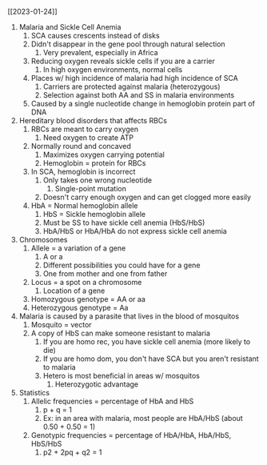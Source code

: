 [[2023-01-24]]

1. Malaria and Sickle Cell Anemia
	1. SCA causes crescents instead of disks
	2. Didn't disappear in the gene pool through natural selection
		1. Very prevalent, especially in Africa
	3. Reducing oxygen reveals sickle cells if you are a carrier
		1. In high oxygen environments, normal cells
	4. Places w/ high incidence of malaria had high incidence of SCA
		1. Carriers are protected against malaria (heterozygous)
		2. Selection against both AA and SS in malaria environments
	5. Caused by a single nucleotide change in hemoglobin protein part of DNA
2. Hereditary blood disorders that affects RBCs
	1. RBCs are meant to carry oxygen
		1. Need oxygen to create ATP
	2. Normally round and concaved
		1. Maximizes oxygen carrying potential
		2. Hemoglobin = protein for RBCs
	3. In SCA, hemoglobin is incorrect
		1. Only takes one wrong nucleotide
			1. Single-point mutation
		2. Doesn't carry enough oxygen and can get clogged more easily
	4. HbA = Normal hemoglobin allele
		1. HbS = Sickle hemoglobin allele
		2. Must be SS to have sickle cell anemia (HbS/HbS)
		3. HbA/HbS or HbA/HbA do not express sickle cell anemia
3. Chromosomes
	1. Allele = a variation of a gene
		1. A or a
		2. Different possibilities you could have for a gene
		3. One from mother and one from father
	3. Locus = a spot on a chromosome
		1. Location of a gene
	4. Homozygous genotype = AA or aa
	5. Heterozygous genotype = Aa
4. Malaria is caused by a parasite that lives in the blood of mosquitos 
	1. Mosquito = vector
	2. A copy of HbS can make someone resistant to malaria
		1. If you are homo rec, you have sickle cell anemia (more likely to die)
		2. If you are homo dom, you don't have SCA but you aren't resistant to malaria
		3. Hetero is most beneficial in areas w/ mosquitos 
			1. Heterozygotic advantage
5. Statistics 
	1. Allelic frequencies = percentage of HbA and HbS
		1. p + q = 1
		2. Ex: in an area with malaria, most people are HbA/HbS (about 0.50 + 0.50 = 1)
	2. Genotypic frequencies = percentage of HbA/HbA, HbA/HbS, HbS/HbS
		1. p2 + 2pq + q2 = 1